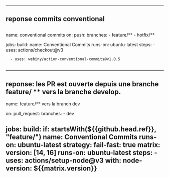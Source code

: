 
---
  
 reponse commits conventional
---
##
name: conventional commits 
on: 
  push:
    branches:
     - feature/**
     - hotfix/**



jobs:
  build:
    name: Conventional Commits
    runs-on: ubuntu-latest
    steps:
      - uses: actions/checkout@v3

      - uses: webiny/action-conventional-commits@v1.0.5

  ##

---
 
  reponse: les PR est ouverte depuis une branche feature/ ** vers la branche develop.
---
  name: feature/** vers la branch dev 

 on: 
   pull_request:
     branches:
       - dev

 jobs:
   build:
     if: startsWith(${{github.head.ref}}, "feature/")
     name: Conventional Commits
     runs-on: ubuntu-latest
     strategy:
       fail-fast: true
       matrix: 
         version: [14, 16]
       runs-on: ubuntu-latest
     steps:
       - uses: actions/setup-node@v3
         with: 
           node-version: ${{matrix.version}}
---
